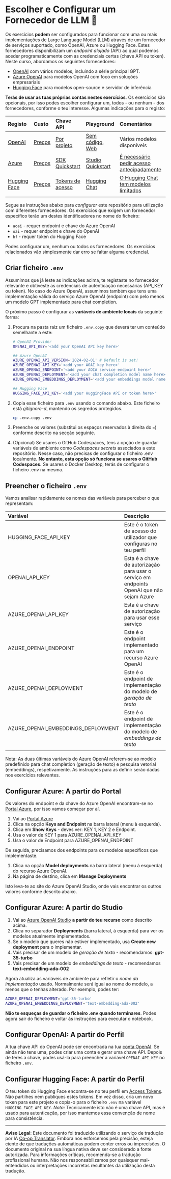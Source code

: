 <!--
CO_OP_TRANSLATOR_METADATA:
{
  "original_hash": "49ededa179004ea998664c780fbeac39",
  "translation_date": "2025-08-26T16:13:48+00:00",
  "source_file": "00-course-setup/03-providers.md",
  "language_code": "pt"
}
-->
# Escolher e Configurar um Fornecedor de LLM 🔑

Os exercícios **podem** ser configurados para funcionar com uma ou mais implementações de Large Language Model (LLM) através de um fornecedor de serviços suportado, como OpenAI, Azure ou Hugging Face. Estes fornecedores disponibilizam um _endpoint alojado_ (API) ao qual podemos aceder programaticamente com as credenciais certas (chave API ou token). Neste curso, abordamos os seguintes fornecedores:

 - [OpenAI](https://platform.openai.com/docs/models?WT.mc_id=academic-105485-koreyst) com vários modelos, incluindo a série principal GPT.
 - [Azure OpenAI](https://learn.microsoft.com/azure/ai-services/openai/?WT.mc_id=academic-105485-koreyst) para modelos OpenAI com foco em soluções empresariais
 - [Hugging Face](https://huggingface.co/docs/hub/index?WT.mc_id=academic-105485-koreyst) para modelos open-source e servidor de inferência

**Terás de usar as tuas próprias contas nestes exercícios**. Os exercícios são opcionais, por isso podes escolher configurar um, todos - ou nenhum - dos fornecedores, conforme o teu interesse. Algumas indicações para o registo:

| Registo | Custo | Chave API | Playground | Comentários |
|:---|:---|:---|:---|:---|
| [OpenAI](https://platform.openai.com/signup?WT.mc_id=academic-105485-koreyst)| [Preços](https://openai.com/pricing#language-models?WT.mc_id=academic-105485-koreyst)| [Por projeto](https://platform.openai.com/api-keys?WT.mc_id=academic-105485-koreyst) | [Sem código, Web](https://platform.openai.com/playground?WT.mc_id=academic-105485-koreyst) | Vários modelos disponíveis |
| [Azure](https://aka.ms/azure/free?WT.mc_id=academic-105485-koreyst)| [Preços](https://azure.microsoft.com/pricing/details/cognitive-services/openai-service/?WT.mc_id=academic-105485-koreyst)| [SDK Quickstart](https://learn.microsoft.com/azure/ai-services/openai/quickstart?WT.mc_id=academic-105485-koreyst)| [Studio Quickstart](https://learn.microsoft.com/azure/ai-services/openai/quickstart?WT.mc_id=academic-105485-koreyst) |  [É necessário pedir acesso antecipadamente](https://learn.microsoft.com/azure/ai-services/openai/?WT.mc_id=academic-105485-koreyst)|
| [Hugging Face](https://huggingface.co/join?WT.mc_id=academic-105485-koreyst) | [Preços](https://huggingface.co/pricing) | [Tokens de acesso](https://huggingface.co/docs/hub/security-tokens?WT.mc_id=academic-105485-koreyst) | [Hugging Chat](https://huggingface.co/chat/?WT.mc_id=academic-105485-koreyst)| [O Hugging Chat tem modelos limitados](https://huggingface.co/chat/models?WT.mc_id=academic-105485-koreyst) |
| | | | | |

Segue as instruções abaixo para _configurar_ este repositório para utilização com diferentes fornecedores. Os exercícios que exigem um fornecedor específico terão um destes identificadores no nome do ficheiro:

- `aoai` - requer endpoint e chave do Azure OpenAI
- `oai` - requer endpoint e chave do OpenAI
- `hf` - requer token do Hugging Face

Podes configurar um, nenhum ou todos os fornecedores. Os exercícios relacionados vão simplesmente dar erro se faltar alguma credencial.

## Criar ficheiro `.env`

Assumimos que já leste as indicações acima, te registaste no fornecedor relevante e obtiveste as credenciais de autenticação necessárias (API_KEY ou token). No caso do Azure OpenAI, assumimos também que tens uma implementação válida do serviço Azure OpenAI (endpoint) com pelo menos um modelo GPT implementado para chat completion.

O próximo passo é configurar as **variáveis de ambiente locais** da seguinte forma:

1. Procura na pasta raiz um ficheiro `.env.copy` que deverá ter um conteúdo semelhante a este:

   ```bash
   # OpenAI Provider
   OPENAI_API_KEY='<add your OpenAI API key here>'

   ## Azure OpenAI
   AZURE_OPENAI_API_VERSION='2024-02-01' # Default is set!
   AZURE_OPENAI_API_KEY='<add your AOAI key here>'
   AZURE_OPENAI_ENDPOINT='<add your AOIA service endpoint here>'
   AZURE_OPENAI_DEPLOYMENT='<add your chat completion model name here>' 
   AZURE_OPENAI_EMBEDDINGS_DEPLOYMENT='<add your embeddings model name here>'

   ## Hugging Face
   HUGGING_FACE_API_KEY='<add your HuggingFace API or token here>'
   ```

2. Copia esse ficheiro para `.env` usando o comando abaixo. Este ficheiro está _gitignore-d_, mantendo os segredos protegidos.

   ```bash
   cp .env.copy .env
   ```

3. Preenche os valores (substitui os espaços reservados à direita do `=`) conforme descrito na secção seguinte.

4. (Opcional) Se usares o GitHub Codespaces, tens a opção de guardar variáveis de ambiente como _Codespaces secrets_ associados a este repositório. Nesse caso, não precisas de configurar o ficheiro .env localmente. **No entanto, esta opção só funciona se usares o GitHub Codespaces.** Se usares o Docker Desktop, terás de configurar o ficheiro .env na mesma.

## Preencher o ficheiro `.env`

Vamos analisar rapidamente os nomes das variáveis para perceber o que representam:

| Variável  | Descrição  |
| :--- | :--- |
| HUGGING_FACE_API_KEY | Este é o token de acesso do utilizador que configuras no teu perfil |
| OPENAI_API_KEY | Esta é a chave de autorização para usar o serviço em endpoints OpenAI que não sejam Azure |
| AZURE_OPENAI_API_KEY | Esta é a chave de autorização para usar esse serviço |
| AZURE_OPENAI_ENDPOINT | Este é o endpoint implementado para um recurso Azure OpenAI |
| AZURE_OPENAI_DEPLOYMENT | Este é o endpoint de implementação do modelo de _geração de texto_ |
| AZURE_OPENAI_EMBEDDINGS_DEPLOYMENT | Este é o endpoint de implementação do modelo de _embeddings de texto_ |
| | |

Nota: As duas últimas variáveis do Azure OpenAI referem-se ao modelo predefinido para chat completion (geração de texto) e pesquisa vetorial (embeddings), respetivamente. As instruções para as definir serão dadas nos exercícios relevantes.

## Configurar Azure: A partir do Portal

Os valores do endpoint e da chave do Azure OpenAI encontram-se no [Portal Azure](https://portal.azure.com?WT.mc_id=academic-105485-koreyst), por isso vamos começar por aí.

1. Vai ao [Portal Azure](https://portal.azure.com?WT.mc_id=academic-105485-koreyst)
1. Clica na opção **Keys and Endpoint** na barra lateral (menu à esquerda).
1. Clica em **Show Keys** - deves ver: KEY 1, KEY 2 e Endpoint.
1. Usa o valor de KEY 1 para AZURE_OPENAI_API_KEY
1. Usa o valor de Endpoint para AZURE_OPENAI_ENDPOINT

De seguida, precisamos dos endpoints para os modelos específicos que implementaste.

1. Clica na opção **Model deployments** na barra lateral (menu à esquerda) do recurso Azure OpenAI.
1. Na página de destino, clica em **Manage Deployments**

Isto leva-te ao site do Azure OpenAI Studio, onde vais encontrar os outros valores conforme descrito abaixo.

## Configurar Azure: A partir do Studio

1. Vai ao [Azure OpenAI Studio](https://oai.azure.com?WT.mc_id=academic-105485-koreyst) **a partir do teu recurso** como descrito acima.
1. Clica no separador **Deployments** (barra lateral, à esquerda) para ver os modelos atualmente implementados.
1. Se o modelo que queres não estiver implementado, usa **Create new deployment** para o implementar.
1. Vais precisar de um modelo de _geração de texto_ - recomendamos: **gpt-35-turbo**
1. Vais precisar de um modelo de _embeddings de texto_ - recomendamos **text-embedding-ada-002**

Agora atualiza as variáveis de ambiente para refletir o _nome da implementação_ usado. Normalmente será igual ao nome do modelo, a menos que o tenhas alterado. Por exemplo, podes ter:

```bash
AZURE_OPENAI_DEPLOYMENT='gpt-35-turbo'
AZURE_OPENAI_EMBEDDINGS_DEPLOYMENT='text-embedding-ada-002'
```

**Não te esqueças de guardar o ficheiro .env quando terminares**. Podes agora sair do ficheiro e voltar às instruções para executar o notebook.

## Configurar OpenAI: A partir do Perfil

A tua chave API do OpenAI pode ser encontrada na tua [conta OpenAI](https://platform.openai.com/api-keys?WT.mc_id=academic-105485-koreyst). Se ainda não tens uma, podes criar uma conta e gerar uma chave API. Depois de teres a chave, podes usá-la para preencher a variável `OPENAI_API_KEY` no ficheiro `.env`.

## Configurar Hugging Face: A partir do Perfil

O teu token do Hugging Face encontra-se no teu perfil em [Access Tokens](https://huggingface.co/settings/tokens?WT.mc_id=academic-105485-koreyst). Não partilhes nem publiques estes tokens. Em vez disso, cria um novo token para este projeto e copia-o para o ficheiro `.env` na variável `HUGGING_FACE_API_KEY`. _Nota:_ Tecnicamente isto não é uma chave API, mas é usado para autenticação, por isso mantemos essa convenção de nome para consistência.

---

**Aviso Legal**:
Este documento foi traduzido utilizando o serviço de tradução por IA [Co-op Translator](https://github.com/Azure/co-op-translator). Embora nos esforcemos pela precisão, esteja ciente de que traduções automáticas podem conter erros ou imprecisões. O documento original na sua língua nativa deve ser considerado a fonte autorizada. Para informações críticas, recomenda-se a tradução profissional humana. Não nos responsabilizamos por quaisquer mal-entendidos ou interpretações incorretas resultantes da utilização desta tradução.